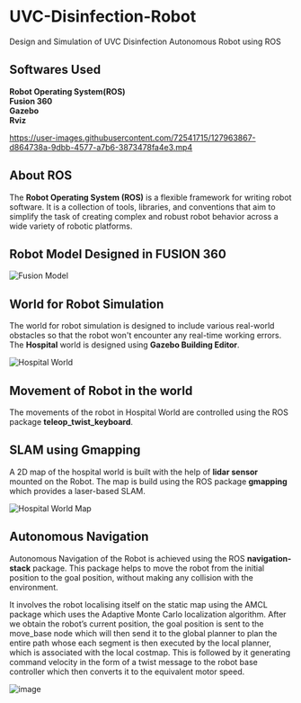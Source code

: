 # UVC-Disinfection-Robot
Design and Simulation of UVC Disinfection Autonomous Robot using ROS

## Softwares Used
**Robot Operating System(ROS)**  
**Fusion 360**  
**Gazebo**  
**Rviz**

https://user-images.githubusercontent.com/72541715/127963867-d864738a-9dbb-4577-a7b6-3873478fa4e3.mp4

## About ROS
The **Robot Operating System (ROS)** is a flexible framework for writing robot software. It is a collection of tools, libraries, and conventions that aim to simplify the task of creating complex and robust robot behavior across a wide variety of robotic platforms.

## Robot Model Designed in FUSION 360

![Fusion Model](https://user-images.githubusercontent.com/72541715/127964696-bbcaf687-6e80-4ecf-94de-86eb9522bd19.png)

## World for Robot Simulation
The world for robot simulation is designed to include various real-world obstacles so that the robot won't encounter any real-time working errors. The **Hospital** world is designed using **Gazebo Building Editor**.

![Hospital World](https://user-images.githubusercontent.com/72541715/127981025-58960507-bddc-4351-a5f5-c162f94fa0e7.png)


## Movement of Robot in the world
The movements of the robot in Hospital World are controlled using the ROS package **teleop_twist_keyboard**.

## SLAM using Gmapping
A 2D map of the hospital world is built with the help of **lidar sensor** mounted on the Robot. The map is build using the ROS package **gmapping** which provides a laser-based SLAM.

![Hospital World Map](https://user-images.githubusercontent.com/72541715/127989474-7784b17f-5f2e-40e1-9c14-7a39d2edd2d6.png)

## Autonomous Navigation
Autonomous Navigation of the Robot is achieved using the ROS **navigation-stack** package. This package helps to move the robot from the initial position to the goal position, without making any collision with the environment.

It involves the robot localising itself on the static map using the AMCL package which uses the Adaptive Monte Carlo localization algorithm. After we obtain the robot’s current position, the goal position is sent to the move_base node which will then send it to the global planner to plan the entire path whose each segment is then executed by the local planner, which is associated with the local costmap. This is followed by it generating command velocity in the form of a twist message to the robot base controller which then converts it to the equivalent motor speed.

![image](https://user-images.githubusercontent.com/72541715/127992054-66f77875-8dbf-40de-90e1-812f18b03f6c.png)
